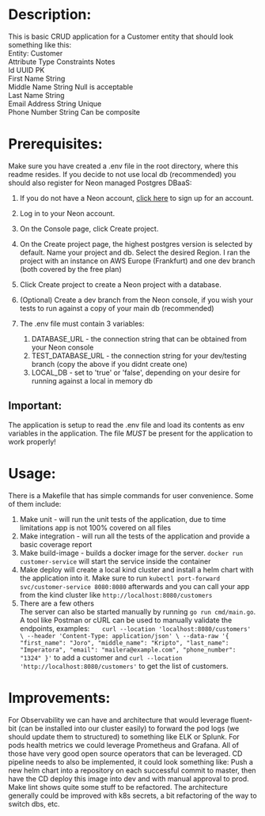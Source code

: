 # Description:
This is basic CRUD application for a Customer entity that should look
something like this: <br>
Entity: Customer<br>
Attribute Type Constraints Notes<br>
Id UUID PK<br>
First Name String<br>
Middle Name String Null is acceptable<br>
Last Name String<br>
Email Address String Unique<br>
Phone Number String Can be composite<br>

# Prerequisites:
Make sure you have created a .env file in the root directory, where this readme resides. If you decide
to not use local db (recommended) you should also register for Neon managed Postgres DBaaS:
1. If you do not have a Neon account, [click here](https://console.neon.tech/realms/prod-realm/protocol/openid-connect/auth?client_id=neon-console&redirect_uri=https%3A%2F%2Fconsole.neon.tech%2Fauth%2Fkeycloak%2Fcallback&response_type=code&scope=openid+profile+email&state=6tSQVbgMQ2Al1q6GRWXHqA%3D%3D%2C%2C%2C) to sign up for an account.
2. Log in to your Neon account.
3. On the Console page, click Create project.
4. On the Create project page, the highest postgres version is selected by default. Name your project and db. Select the desired Region. I ran the project with an instance on AWS Europe (Frankfurt) and one dev branch (both covered by the free plan)
5. Click Create project to create a Neon project with a database.
6. (Optional) Create a dev branch from the Neon console, if you wish your tests to run against a copy of your main db (recommended)<br>

7. The .env file must contain 3 variables:<br>
   1. DATABASE_URL - the connection string that can be obtained from your Neon console
   2. TEST_DATABASE_URL - the connection string for your dev/testing branch (copy the above if you didnt create one)
   3. LOCAL_DB - set to 'true' or 'false', depending on your desire for running against a local in memory db
## Important:
The application is setup to read the .env file and load its contents as env variables in the application. The file _MUST_ be present for the application to work properly!

# Usage:
There is a Makefile that has simple commands for user convenience. Some of them include:
1. Make unit - will run the unit tests of the application, due to time limitations app is not 100% covered on all files
2. Make integration - will run all the tests of the application and provide a basic coverage report
3. Make build-image - builds a docker image for the server. `docker run customer-service` will start the service inside the container
4. Make deploy will create a local kind cluster and install a helm chart with the application into it. Make sure to run `kubectl port-forward svc/customer-service 8080:8080` afterwards and you can call your app from the kind cluster like `http://localhost:8080/customers`
5. There are a few others <br>
   The server can also be started manually by running `go run cmd/main.go`. A tool like Postman or cURL can be used to manually validate the endpoints, examples:
`   curl --location 'localhost:8080/customers' \
   --header 'Content-Type: application/json' \
   --data-raw '{
   "first_name": "Joro",
   "middle_name": "Kripto",
   "last_name": "Imperatora",
   "email": "mailera@example.com",
   "phone_number": "1324"
   }'` to add a customer and `curl --location 'http://localhost:8080/customers'` to get the list of customers.

# Improvements:
For Observability we can have and architecture that would leverage fluent-bit (can be installed into our cluster easily) to forward
the pod logs (we should update them to structured) to something like ELK or Splunk. For pods health metrics we could leverage
Prometheus and Grafana. All of those have very good open source operators that can be leveraged. CD pipeline needs to also be implemented, it could look
something like: Push a new helm chart into a repository on each successful commit to master, then have the CD deploy this image into dev and with manual approval to prod.
Make lint shows quite some stuff to be refactored. The architecture generally could be improved with k8s secrets, a bit refactoring of the way to switch dbs, etc.